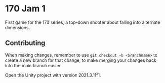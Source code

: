 # 170 Jam 1
First game for the 170 series, a top-down shooter about falling into alternate dimensions.

## Contributing
When making changes, remember to use `git checkout -b <branchname>` to create a new branch for that change, to make merging your changes back into the main branch easier.

Open the Unity project with version 2021.3.11f1.